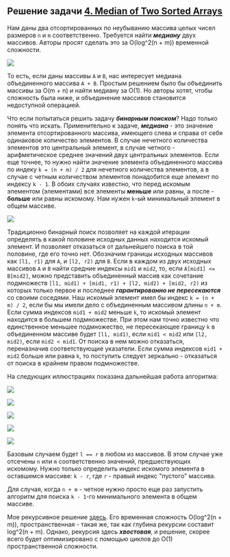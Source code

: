 ## Решение задачи [4. Median of Two Sorted Arrays](https://leetcode.com/problems/median-of-two-sorted-arrays/)

Нам даны два отсортированных по неубыванию массива целых чисел размеров `n` и `m` соответственно. Требуется найти ***медиану*** двух массивов. Авторы просят сделать это за O(log^2(n + m)) временной сложности. 

![](/Img/Case_B/1b.jpg)

То есть, если даны массивы `A` и `B`, нас интересует медиана объединенного массива `A + B`. Простым решением было бы объединить массивы за O(m + n) и найти медиану за O(1). Но авторы хотят, чтобы сложность была ниже, и объединение массивов становится недоступной операцией.

Что если попытаться решить задачу ***бинарным поиском***? Надо только понять что искать. Применительно к задаче, ***медиана*** - это значение элемента отсортированного массива, имеющего слева и справа от себя одинаковое количество элементов. В случае нечетного количества элементов это центральный элемент, в случае четного - арифметическое среднее значений двух центральных элементов. Если еще точнее, то нужно найти значение элемента объединенного массива по индеку `k = (n + m) / 2` для нечетного количества элементов, а в случае с четным количеством элементов понадобится еще элемент по индексу `k - 1`. В обоих случаях известно, что перед искомым элементом (элементами) все элементы **меньше** или равны, а после - **больше** или равны искомому. Нам нужен `k`-ый минимальный элемент в общем массиве.

![](/Img/Case_B/2b.jpg)

Традиционно бинарный поиск позволяет на каждой итерации определять в какой половине исходных данных находится искомый элемент. И позволяет отказаться от дальнейшего поиска в той половине, где его точно нет. Обозначим границы исходных массивов как `[l1, r1)` для `A`, и `[l2, r2)` для `B`. Если в каждом из двух исходных массивов `A` и `B` найти средние индексы `mid1` и `mid2`, то, если `A[mid1] <= B[mid2]`, можно представить объединенный массив как сочетание подмножеств `[l1, mid1) + [mid1, r1) + [l2, mid2) + [mid2, r2)` из которых только первое и последнее ***гарантированно не пересекаются*** со своими соседями. Наш искомый элемент имел бы индекс `k = (n + m) / 2`, если бы мы имели дело с объединенным массивом длины `n + m`. Если сумма индексов `mid1 + mid2` меньше `k`, то искомый элемент находится в большем подмножестве. При этом нам точно известно что единственное меньшее подмножество, не пересекающее границу `k` в объединенном массиве будет `[l1, mid1)`, если `mid1 < mid2` или `[l2, mid2)`, если `mid2 < mid1`. От поиска в нем можно отказаться, переназначив соответствующие указатели. Если сумма индексов `mid1 + mid2` больше или равна `k`, то поступить следует зеркально - отказаться от поиска в крайнем правом подмножестве.

На следующих иллюстрациях показана дальнейшая работа алгоритма:

![](/Img/Case_B/3b.jpg)

![](/Img/Case_B/4b.jpg)

![](/Img/Case_B/5b.jpg)

![](/Img/Case_B/6b.jpg)

![](/Img/Case_B/7b.jpg)

Базовым случаем будет `l == r` в любом из массивов. В этом случае уже отсечены `n` или `m` соответственно значений, предшествующих искомому. Нужно только определить индекс искомого элемента в оставшемся массиве: `k - r`, где `r` - правый индекс "пустого" массива.

Для случая, когда `n + m` - четное нужно просто еще раз запустить алгоритм для поиска `k - 1`-го минимального элемента в общем массиве.

Мое рекурсивное решение [здесь](binary_search.cpp). Его временная сложность O(log^2(n + m)), пространственная - такая же, так как глубина рекурсии составит log^2(n + m). Однако, рекурсия здесь ***хвостовая***, и решение, скорее всего будет оптимизировано с помощью циклов до O(1) пространственной сложности. 